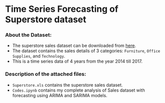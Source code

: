 # Time Series Forecasting of Superstore dataset

### About the Dataset:
* The superstore sales dataset can be downloaded from [here](https://community.tableau.com/docs/DOC-1236).
* The dataset contains the sales details of 3 categories: `Furniture`, `Office Supplies`, and `Technology`.
* This is a time series data of 4 years from the year 2014 till 2017.

### Description of the attached files:
* `Superstore.xls` contains the superstore sales dataset.
* `Codes.ipynb` contains my complete analysis of Sales dataset with forecasting using ARIMA and SARIMA models.

